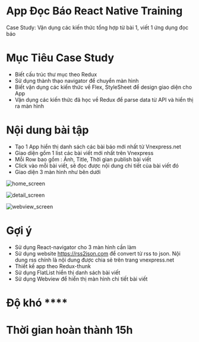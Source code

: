 # App Đọc Báo React Native Training

Case Study: Vận dụng các kiến thức tổng hợp từ bài 1, viết 1 ứng dụng đọc báo

# Mục Tiêu Case Study
- Biết cấu trúc thư mục theo Redux
- Sử dụng thành thạo navigator để chuyển màn hình
- Biết vận dụng các kiến thức về Flex, StyleSheet để design giao diện cho App
- Vận dụng các kiến thức đã học về Redux để parse data từ API và hiển thị ra màn hình

# Nội dung bài tập
- Tạo 1 App hiển thị danh sách các bài báo mới nhất từ Vnexpress.net
- Giao diện gồm 1 list các bài viết mới nhất trên Vnexpress
- Mỗi Row bao gồm : Ảnh, Title, Thời gian publish bài viết
- Click vào mỗi bài viết, sẽ đọc được nội dung chi tiết của bài viết đó
- Giao diện 3 màn hình như bên dưới 

![home_screen]()

![detail_screen]()

![webview_screen]()

# Gợi ý
- Sử dụng React-navigator cho 3 màn hình cần làm
- Sử dụng website https://rss2json.com để convert từ rss to json. Nội dung rss chính là nội dung được chia sẻ trên trang vnexpress.net
- Thiết kế app theo Redux-thunk
- Sử dụng FlatList hiển thị danh sách bài viết
- Sử dụng Webview để hiển thị màn hình chi tiết bài viết

# Độ khó ****

# Thời gian hoàn thành 15h
